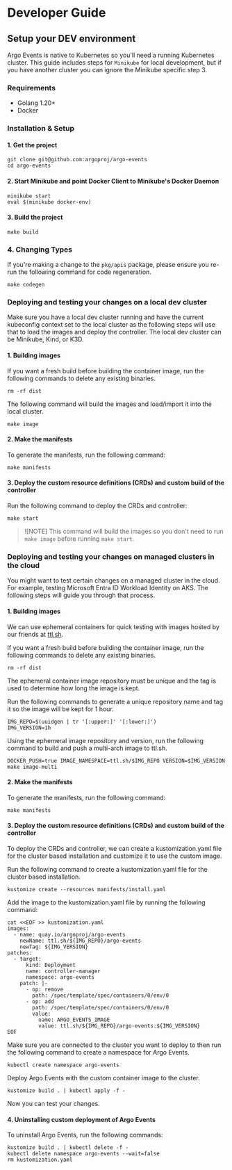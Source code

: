 # Developer Guide

## Setup your DEV environment

Argo Events is native to Kubernetes so you'll need a running Kubernetes cluster.
This guide includes steps for `Minikube` for local development, but if you have
another cluster you can ignore the Minikube specific step 3.

### Requirements

- Golang 1.20+
- Docker

### Installation & Setup

#### 1. Get the project

```
git clone git@github.com:argoproj/argo-events
cd argo-events
```

#### 2. Start Minikube and point Docker Client to Minikube's Docker Daemon

```
minikube start
eval $(minikube docker-env)
```

#### 3. Build the project

```
make build
```

### 4. Changing Types

If you're making a change to the `pkg/apis` package, please ensure you re-run the
following command for code regeneration.

```
make codegen
```

### Deploying and testing your changes on a local dev cluster

Make sure you have a local dev cluster running and have the current kubeconfig context set to the local cluster as the following steps will use that to load the images and deploy the controller. The local dev cluster can be Minikube, Kind, or K3D.

#### 1. Building images

If you want a fresh build before building the container image, run the following commands to delete any existing binaries.

```
rm -rf dist
```

The following command will build the images and load/import it into the local cluster.

```
make image
```

#### 2. Make the manifests

To generate the manifests, run the following command:

```
make manifests
```

#### 3. Deploy the custom resource definitions (CRDs) and custom build of the controller

Run the following command to deploy the CRDs and controller:

```
make start
```

> ![NOTE]
> This command will build the images so you don't need to run `make image` before running `make start`.

### Deploying and testing your changes on managed clusters in the cloud

You might want to test certain changes on a managed cluster in the cloud. For example, testing Microsoft Entra ID Workload Identity on AKS. The following steps will guide you through that process.

#### 1. Building images

We can use ephemeral containers for quick testing with images hosted by our friends at [ttl.sh](https://ttl.sh/). 

If you want a fresh build before building the container image, run the following commands to delete any existing binaries.

```
rm -rf dist
```

The ephemeral container image repository must be unique and the tag is used to determine how long the image is kept.

Run the following commands to generate a unique repository name and tag it so the image will be kept for 1 hour.

```
IMG_REPO=$(uuidgen | tr '[:upper:]' '[:lower:]')
IMG_VERSION=1h
```

Using the ephemeral image repository and version, run the following command to build and push a multi-arch image to ttl.sh.

```
DOCKER_PUSH=true IMAGE_NAMESPACE=ttl.sh/$IMG_REPO VERSION=$IMG_VERSION make image-multi
```

#### 2. Make the manifests

To generate the manifests, run the following command:

```
make manifests
```

#### 3. Deploy the custom resource definitions (CRDs) and custom build of the controller

To deploy the CRDs and controller, we can create a kustomization.yaml file for the cluster based installation and customize it to use the custom image.

Run the following command to create a kustomization.yaml file for the cluster based installation.

```
kustomize create --resources manifests/install.yaml
```

Add the image to the kustomization.yaml file by running the following command:

```
cat <<EOF >> kustomization.yaml
images:
  - name: quay.io/argoproj/argo-events
    newName: ttl.sh/${IMG_REPO}/argo-events
    newTag: ${IMG_VERSION}
patches:
  - target:
      kind: Deployment
      name: controller-manager
      namespace: argo-events
    patch: |-
      - op: remove
        path: /spec/template/spec/containers/0/env/0
      - op: add
        path: /spec/template/spec/containers/0/env/0
        value:
          name: ARGO_EVENTS_IMAGE
          value: ttl.sh/${IMG_REPO}/argo-events:${IMG_VERSION}
EOF
```

Make sure you are connected to the cluster you want to deploy to then run the following command to create a namespace for Argo Events.

```
kubectl create namespace argo-events
```

Deploy Argo Events with the custom container image to the cluster.

```
kustomize build . | kubectl apply -f -
```

Now you can test your changes.

#### 4. Uninstalling custom deployment of Argo Events

To uninstall Argo Events, run the following commands:

```
kustomize build . | kubectl delete -f -
kubectl delete namespace argo-events --wait=false
rm kustomization.yaml
```